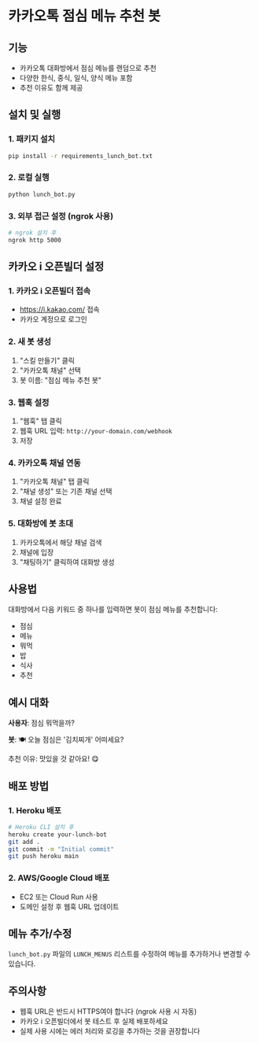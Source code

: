# 카카오톡 점심 메뉴 추천 봇

## 기능
- 카카오톡 대화방에서 점심 메뉴를 랜덤으로 추천
- 다양한 한식, 중식, 일식, 양식 메뉴 포함
- 추천 이유도 함께 제공

## 설치 및 실행

### 1. 패키지 설치
```bash
pip install -r requirements_lunch_bot.txt
```

### 2. 로컬 실행
```bash
python lunch_bot.py
```

### 3. 외부 접근 설정 (ngrok 사용)
```bash
# ngrok 설치 후
ngrok http 5000
```

## 카카오 i 오픈빌더 설정

### 1. 카카오 i 오픈빌더 접속
- https://i.kakao.com/ 접속
- 카카오 계정으로 로그인

### 2. 새 봇 생성
1. "스킬 만들기" 클릭
2. "카카오톡 채널" 선택
3. 봇 이름: "점심 메뉴 추천 봇"

### 3. 웹훅 설정
1. "웹훅" 탭 클릭
2. 웹훅 URL 입력: `http://your-domain.com/webhook`
3. 저장

### 4. 카카오톡 채널 연동
1. "카카오톡 채널" 탭 클릭
2. "채널 생성" 또는 기존 채널 선택
3. 채널 설정 완료

### 5. 대화방에 봇 초대
1. 카카오톡에서 해당 채널 검색
2. 채널에 입장
3. "채팅하기" 클릭하여 대화방 생성

## 사용법

대화방에서 다음 키워드 중 하나를 입력하면 봇이 점심 메뉴를 추천합니다:

- 점심
- 메뉴
- 뭐먹
- 밥
- 식사
- 추천

## 예시 대화

**사용자**: 점심 뭐먹을까?

**봇**: 🍽️ 오늘 점심은 '김치찌개' 어떠세요?

추천 이유: 맛있을 것 같아요! 😋

## 배포 방법

### 1. Heroku 배포
```bash
# Heroku CLI 설치 후
heroku create your-lunch-bot
git add .
git commit -m "Initial commit"
git push heroku main
```

### 2. AWS/Google Cloud 배포
- EC2 또는 Cloud Run 사용
- 도메인 설정 후 웹훅 URL 업데이트

## 메뉴 추가/수정

`lunch_bot.py` 파일의 `LUNCH_MENUS` 리스트를 수정하여 메뉴를 추가하거나 변경할 수 있습니다.

## 주의사항

- 웹훅 URL은 반드시 HTTPS여야 합니다 (ngrok 사용 시 자동)
- 카카오 i 오픈빌더에서 봇 테스트 후 실제 배포하세요
- 실제 사용 시에는 에러 처리와 로깅을 추가하는 것을 권장합니다 